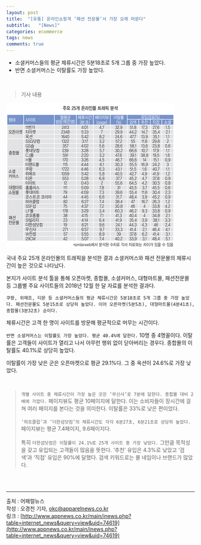 ```yaml
---
layout: post
title:  "[유통] 온라인쇼핑객 ‘패션 전문몰’서 가장 오래 머문다"
subtitle:   "[News]"
categories: ecommerce
tags: news
comments: true
---
```


- 소셜커머스들의 평균 체류시간은 5분18초로 5개 그룹 중 가장 높았다.
- 반면 소셜커머스는 이탈률도 가장 높았다.

<br>


> 기사 내용

[![news_20190121-s1](/assets/img/devlog/201901/news_20190121.jpg)]()


국내 주요 25개 온라인몰의 트래픽을 분석한 결과 소셜커머스와 패션 전문몰의 체류시간이 높은 것으로 나타났다. 

본지가 사이트 분석 툴을 통해 오픈마켓, 종합몰, 소셜커머스, 대형마트몰, 패션전문몰 등 그룹별 주요 사이트들의 2018년 12월 한 달 자료를 분석한 결과다. 

`쿠팡, 위메프, 티몬 등 소셜커머스들의 평균 체류시간은 5분18초로 5개 그룹 중 가장 높았다. 패션전문몰도 5분15초로 상당히 높았다. 이어 오픈마켓(5분5초), 대형마트몰(4분41초), 종합몰(3분32초) 순이다.` 

체류시간은 고객 한 명이 사이트를 방문해 평균적으로 머무는 시간이다. 

`반면 소셜커머스는 이탈률도 가장 높았다. 평균 40.4%에 달한다.` 10명 중 4명꼴이다. 이탈률은 고객들이 사이트가 열리고 나서 아무런 행위 없이 닫아버리는 경우다. 종합몰의 이탈률도 40.1%로 상당히 높았다. 


이탈률이 가장 낮은 군은 오픈마켓으로 평균 29.1%다. 그 중 옥션이 24.6%로 가장 낮았다. 

<br>

> `개별 사이트 중 체류시간이 가장 높은 곳은 ‘무신사’로 7분에 달한다. 종합몰 대비 2배에 가깝다.` 페이지뷰도 평균 10페이지에 달한다. 이는 소비자들이 장시간에 걸쳐 여러 페이지를 본다는 것을 의미한다. 이탈률은 33%로 낮은 편이었다.  <br><br>
`‘하프클럽’과 ‘더한섬닷컴’의 체류시간도 각각 6분27초, 6분21초로 상당히 높았다.` 페이지뷰는 평균 7.4페이지, 9.6페이지다.  <br><br>
특히 `더한섬닷컴은 이탈률이 24.1%로 25개 사이트 중 가장 낮았다.` 그만큼 목적성을 갖고 유입되는 고객들이 많음을 뜻한다. ‘추천’ 유입은 4.3%로 낮았고 ‘검색’과 ‘직접’ 유입은 90%에 달했다. 검색 키워드로는 몰 네임이나 브랜드가 많았다.

<br><br>


---
출처 : 어패럴뉴스  
작성 : 오경천 기자, okc@apparelnews.co.kr  
링크 : [http://www.appnews.co.kr/main/inews.php?table=internet_news&query=view&uid=74619](http://www.appnews.co.kr/main/inews.php?table=internet_news&query=view&uid=74619)
